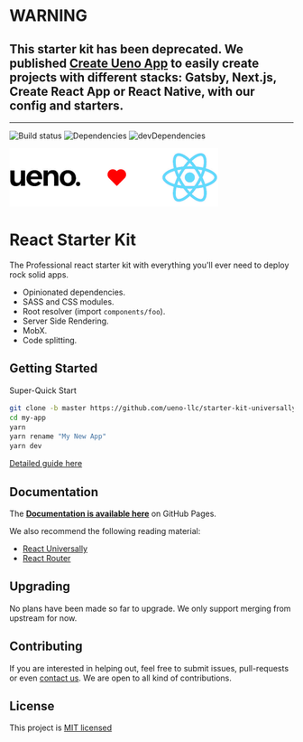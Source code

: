 # WARNING

## This starter kit has been deprecated. We published [Create Ueno App](https://github.com/ueno-llc/create-ueno-app) to easily create projects with different stacks: Gatsby, Next.js, Create React App or React Native, with our config and starters.

----

![Build status](https://travis-ci.org/ueno-llc/starter-kit-universally.svg) ![Dependencies](https://david-dm.org/ueno-llc/starter-kit-universally/status.svg) ![devDependencies](https://david-dm.org/ueno-llc/starter-kit-universally/dev-status.svg)

![Ueno](/docs/_ueno-loves-react.png)

# React Starter Kit

The Professional react starter kit with everything you'll ever need to deploy rock solid apps.

- Opinionated dependencies.
- SASS and CSS modules.
- Root resolver (import `components/foo`).
- Server Side Rendering.
- MobX.
- Code splitting.

## Getting Started

Super-Quick Start

```bash
git clone -b master https://github.com/ueno-llc/starter-kit-universally.git my-app
cd my-app
yarn
yarn rename "My New App"
yarn dev
```

[Detailed guide here](https://ueno-llc.github.io/starter-kit-universally/#/GETTING_STARTED)

## Documentation

The **[Documentation is available here](https://ueno-llc.github.io/starter-kit-universally)** on GitHub Pages.

We also recommend the following reading material:
 - [React Universally](https://github.com/ctrlplusb/react-universally)
 - [React Router](https://reacttraining.com/react-router/)

## Upgrading

No plans have been made so far to upgrade. We only support merging from upstream for now.

## Contributing

If you are interested in helping out, feel free to submit issues, pull-requests or even [contact us](mailto:birkir@ueno.co). We are open to all kind of contributions.

## License

This project is [MIT licensed](/LICENSE.md)
